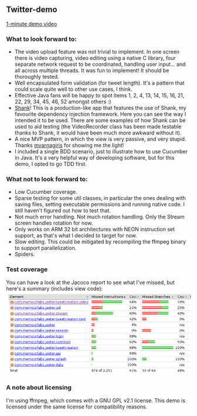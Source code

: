 ## Twitter-demo
[1-minute demo video](https://drive.google.com/file/d/0B7L-eLYYr_x9UTRFYXMtY2tmYjA/view?usp=sharing)

### What to look forward to:
- The video upload feature was not trivial to implement. In one screen there is video capturing, video editing using a native C library, four separate network request to be coordinated, handling user input... and all across multiple threads. It was fun to implement! It should be thoroughly tested.
- Well encapsulated form validation (for tweet length). It's a pattern that could scale quite well to other use cases, I think.
- Effective Java fans will be happy to spot items 1, 2, 4, 13, 14, 15, 16, 21, 22, 29, 34, 45, 46, 52 amongst others :)
- [Shank](https://github.com/memoizr/shank)! This is a production-like app that features the use of Shank, my favourite dependency injection framework. Here you can see the way I intended it to be used. There are some examples of how Shank can be used to aid testing (the VideoRecorder class has been made testable thanks to Shank, it would have been much more awkward without it).
- A nice MVP pattern, in which the view is very passive, and very stupid. Thanks [mvarnagiris](https://github.com/mvarnagiris) for showing me the light!
- I included a single BDD scenario, just to illustrate how to use Cucumber in Java. It's a very helpful way of developing software, but for this demo, I opted to go TDD first.

### What not to look forward to:
- Low Cucumber coverage.
- Sparse testing for some util classes, in particular the ones dealing with saving files, setting executable permissions and running native code. I still haven't figured out how to test that.
- Not much error handling. Not much rotation handling. Only the Stream screen handles rotation for now.
- Only works on ARM 32 bit architectures with NEON instruction set support, as that's what I decided to target for now.
- Slow editing. This could be mitigated by recompiling the ffmpeg binary to support parallelization.
- Spiders.

### Test coverage
You can have a look at the Jacoco report to see what I've missed, but here's a summary (includes view code):
![Alt text](/demo/test-coverage.png?raw=true "Test coverage")

### A note about licensing
I'm using ffmpeg, which comes with a GNU GPL v2.1 license. This demo is licensed under the same license for compatibility reasons.
